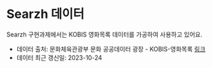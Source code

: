 # Searzh 데이터

Searzh 구현과제에서는 KOBIS 영화목록 데이터를 가공하여 사용하고 있어요.

- 데이터 출처: 문화체육관광부 문화 공공데이터 광장 - KOBIS-영화목록 [링크](https://www.culture.go.kr/data/filedat/filedatDtl.do?fileDataNo=00000000000000000184&category=C&orderBy=dwldCnt&category=C&category=C)
- 데이터 최근 갱신일: 2023-10-24
